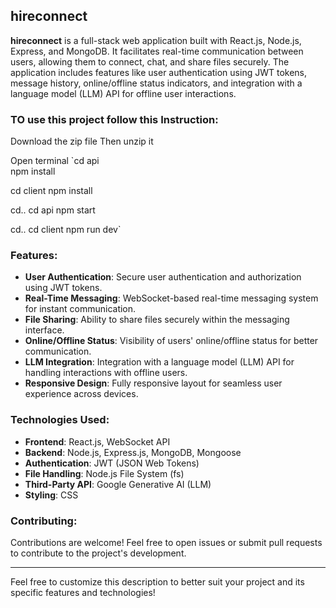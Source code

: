 ## hireconnect

**hireconnect** is a full-stack web application built with React.js, Node.js, Express, and MongoDB. It facilitates real-time communication between users, allowing them to connect, chat, and share files securely. The application includes features like user authentication using JWT tokens, message history, online/offline status indicators, and integration with a language model (LLM) API for offline user interactions.

### TO use this project follow this Instruction:
Download the zip file
Then unzip it

Open terminal 
`cd api    
npm install

cd client
npm install

cd..
cd api
npm start

cd..
cd client
npm run dev`

### Features:
- **User Authentication**: Secure user authentication and authorization using JWT tokens.
- **Real-Time Messaging**: WebSocket-based real-time messaging system for instant communication.
- **File Sharing**: Ability to share files securely within the messaging interface.
- **Online/Offline Status**: Visibility of users' online/offline status for better communication.
- **LLM Integration**: Integration with a language model (LLM) API for handling interactions with offline users.
- **Responsive Design**: Fully responsive layout for seamless user experience across devices.

### Technologies Used:
- **Frontend**: React.js, WebSocket API
- **Backend**: Node.js, Express.js, MongoDB, Mongoose
- **Authentication**: JWT (JSON Web Tokens)
- **File Handling**: Node.js File System (fs)
- **Third-Party API**: Google Generative AI (LLM)
- **Styling**: CSS

### Contributing:
Contributions are welcome! Feel free to open issues or submit pull requests to contribute to the project's development.

---

Feel free to customize this description to better suit your project and its specific features and technologies!
